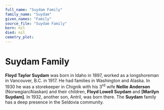 ```yaml
---
full_name: "Suydam Family"
family_name: "Suydam"
given_names: "Family"
source_file: "Suydam Family"
born: nil
died: nil
cemetry_plot: 
---
```

# Suydam Family

**Floyd Taylor Suydam** was born in Idaho in 1897, worked as a
longshoreman in Vancouver, B.C. in 1917. He had families in Washington
and Alaska. In 1930 he was a storekeeper in Chignik with his
3<sup>rd</sup> wife **Nellie Anderson** (Norwegian/Alaskan) and their
children, **Floyd Lowell Suydam** and **\[Marilyn Suydam\]**. In 1932,
another son, Antril, was born there. The **Suydam** family has a deep
presence in the Seldovia community.

